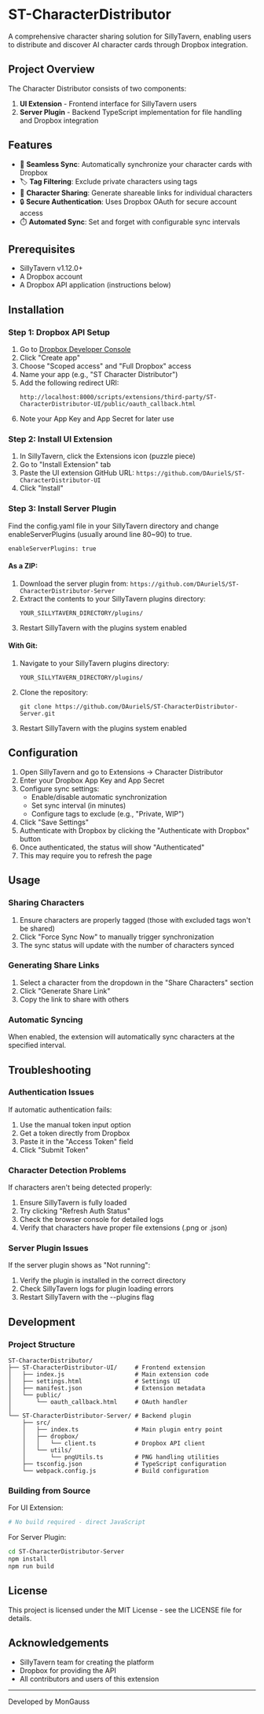 # ST-CharacterDistributor

A comprehensive character sharing solution for SillyTavern, enabling users to distribute and discover AI character cards through Dropbox integration.

## Project Overview

The Character Distributor consists of two components:
1. **UI Extension** - Frontend interface for SillyTavern users
2. **Server Plugin** - Backend TypeScript implementation for file handling and Dropbox integration

## Features

- 🔄 **Seamless Sync**: Automatically synchronize your character cards with Dropbox
- 🏷️ **Tag Filtering**: Exclude private characters using tags
- 🔗 **Character Sharing**: Generate shareable links for individual characters
- 🔒 **Secure Authentication**: Uses Dropbox OAuth for secure account access
- ⏱️ **Automated Sync**: Set and forget with configurable sync intervals

## Prerequisites

- SillyTavern v1.12.0+
- A Dropbox account
- A Dropbox API application (instructions below)

## Installation

### Step 1: Dropbox API Setup

1. Go to [Dropbox Developer Console](https://www.dropbox.com/developers/apps)
2. Click "Create app"
3. Choose "Scoped access" and "Full Dropbox" access
4. Name your app (e.g., "ST Character Distributor")
5. Add the following redirect URI:
   ```
   http://localhost:8000/scripts/extensions/third-party/ST-CharacterDistributor-UI/public/oauth_callback.html
   ```
6. Note your App Key and App Secret for later use

### Step 2: Install UI Extension

1. In SillyTavern, click the Extensions icon (puzzle piece)
2. Go to "Install Extension" tab
3. Paste the UI extension GitHub URL: `https://github.com/DAurielS/ST-CharacterDistributor-UI`
4. Click "Install"

### Step 3: Install Server Plugin

Find the config.yaml file in your SillyTavern directory and change enableServerPlugins (usually around line 80~90) to true.
```
enableServerPlugins: true
```

#### As a ZIP:
1. Download the server plugin from: `https://github.com/DAurielS/ST-CharacterDistributor-Server`
2. Extract the contents to your SillyTavern plugins directory:
   ```
   YOUR_SILLYTAVERN_DIRECTORY/plugins/
   ```
3. Restart SillyTavern with the plugins system enabled

#### With Git:
1. Navigate to your SillyTavern plugins directory:
   ```
   YOUR_SILLYTAVERN_DIRECTORY/plugins/
   ```
2. Clone the repository:
   ```
   git clone https://github.com/DAurielS/ST-CharacterDistributor-Server.git
   ```
3. Restart SillyTavern with the plugins system enabled

## Configuration

1. Open SillyTavern and go to Extensions → Character Distributor
2. Enter your Dropbox App Key and App Secret
3. Configure sync settings:
   - Enable/disable automatic synchronization
   - Set sync interval (in minutes)
   - Configure tags to exclude (e.g., "Private, WIP")
4. Click "Save Settings"
5. Authenticate with Dropbox by clicking the "Authenticate with Dropbox" button
6. Once authenticated, the status will show "Authenticated"
7. This may require you to refresh the page

## Usage

### Sharing Characters

1. Ensure characters are properly tagged (those with excluded tags won't be shared)
2. Click "Force Sync Now" to manually trigger synchronization
3. The sync status will update with the number of characters synced

### Generating Share Links

1. Select a character from the dropdown in the "Share Characters" section
2. Click "Generate Share Link"
3. Copy the link to share with others

### Automatic Syncing

When enabled, the extension will automatically sync characters at the specified interval.

## Troubleshooting

### Authentication Issues

If automatic authentication fails:
1. Use the manual token input option
2. Get a token directly from Dropbox
3. Paste it in the "Access Token" field
4. Click "Submit Token"

### Character Detection Problems

If characters aren't being detected properly:
1. Ensure SillyTavern is fully loaded
2. Try clicking "Refresh Auth Status"
3. Check the browser console for detailed logs
4. Verify that characters have proper file extensions (.png or .json)

### Server Plugin Issues

If the server plugin shows as "Not running":
1. Verify the plugin is installed in the correct directory
2. Check SillyTavern logs for plugin loading errors
3. Restart SillyTavern with the --plugins flag

## Development

### Project Structure

```
ST-CharacterDistributor/
├── ST-CharacterDistributor-UI/     # Frontend extension
│   ├── index.js                    # Main extension code
│   ├── settings.html               # Settings UI
│   ├── manifest.json               # Extension metadata
│   └── public/
│       └── oauth_callback.html     # OAuth handler
│
└── ST-CharacterDistributor-Server/ # Backend plugin
    ├── src/
    │   ├── index.ts                # Main plugin entry point
    │   ├── dropbox/
    │   │   └── client.ts           # Dropbox API client
    │   └── utils/
    │       └── pngUtils.ts         # PNG handling utilities
    ├── tsconfig.json               # TypeScript configuration
    └── webpack.config.js           # Build configuration
```

### Building from Source

For UI Extension:
```bash
# No build required - direct JavaScript
```

For Server Plugin:
```bash
cd ST-CharacterDistributor-Server
npm install
npm run build
```

## License

This project is licensed under the MIT License - see the LICENSE file for details.

## Acknowledgements

- SillyTavern team for creating the platform
- Dropbox for providing the API
- All contributors and users of this extension

---

Developed by MonGauss 